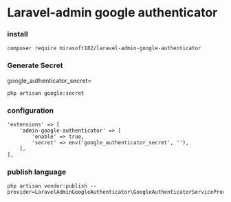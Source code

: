 Laravel-admin google authenticator
======
### install
````
composer require mirasoft182/laravel-admin-google-authenticator
````

### Generate Secret 
google_authenticator_secret=
````
php artisan google:secret
````

### configuration
````
'extensions' => [
	'admin-google-authenticator' => [
		'enable' => true,
		'secret' => env('google_authenticator_secret', ''),
	],
],
````

### publish language
````
php artisan vendor:publish --provider=LaravelAdminGoogleAuthenticator\GoogleAuthenticatorServiceProvider
````
